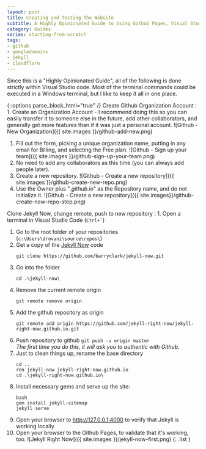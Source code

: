 ```yaml
---
layout: post
title: Creating and Testing The Website
subtitle: A Highly Opinionated Guide to Using Github Pages, Visual Studio Code, Jekyll, Google Domains, and Cloudflare to Create a Basic Secure Website  
category: Guides
series: starting-from-scratch
tags:
- github
- googledomains
- jekyll
- cloudflare
---
```


Since this is a "Highly Opinionated Guide", all of the following is done strictly within Visual Studio code. Most of the terminal commands could be executed in a Windows terminal, but I like to keep it all in one place. 

{::options parse_block_html="true" /}
Create Github Organization Account
: 1. Create an Organization Account - I recommend doing this so you can easily transfer it to someone else in the future, add other collaborators, and generally get more features than if it was just a personal account. ![Github - New Organization]({{ site.images }}/github-add-new.png)
  1. Fill out the form, picking a unique organization name, putting in any email for Billing, and selecting the Free plan. ![Github - Sign up your team]({{ site.images }}/github-sign-up-your-team.png)
  1. No need to add any collaborators as this time (you can always add people later).
  1. Create a new repository. ![Github - Create a new repository]({{ site.images }}/github-create-new-repo.png)
  1. Use the Owner plus "_.github.io_" as the Repository name, and do not initialize it. ![Github - Create a new repository]({{ site.images}}/github-create-new-repo-step.png)

Clone Jekyll Now, change remote, push to new repository
: 1. Open a terminal in Visual Studio Code (``` Ctrl+` ```)
  1. Go to the root folder of your repositories (```c:\Users\drovani\source\repos\```)
  1. Get a copy of the [Jekyll Now](https://github.com/barryclark/jekyll-now) code  
     ```
     git clone https://github.com/barryclark/jekyll-now.git
     ```
  1. Go into the folder  
     ```
     cd .\jekyll-now\
     ```
  1. Remove the current remote origin  
     ```
     git remote remove origin
     ```
  1. Add the github repository as origin  
     ```
     git remote add origin https://github.com/jekyll-right-now/jekyll-right-now.github.io.git
     ```
  1. Push repository to github ```git push -u origin master```  
     _The first time you do this, it will ask you to authentic with Github._
  1. Just to clean things up, rename the base directory  
      ```
      cd ..
      ren jekyll-now jekyll-right-now.github.io
      cd .\jekyll-right-now.github.io\
      ```
  1. Install necessary gems and serve up the site:  
      ```
      bash
      gem install jekyll-sitemap
      jekyll serve
      ```
  1. Open your browser to <http://127.0.0.1:4000> to verify that Jekyll is working locally.
  1. Open your browser to the Github Pages, to validate that it's working, too. ![Jekyll Right Now]({{ site.images }}/jekyll-now-first.png)
{: .list }

[jekyll-now]: <https://github.com/barryclark/jekyll-now>